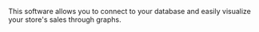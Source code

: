 This software allows you to connect to your database and easily visualize your store's sales through graphs.
